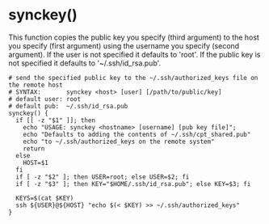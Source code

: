 # synckey()
This function copies the public key you specify (third argument) to the host you specify (first argument) using the username you specify (second argument). If the user is not specified it defaults to 'root'. If the public key is not specified it defaults to '~/.ssh/id_rsa.pub'.
```
# send the specified public key to the ~/.ssh/authorized_keys file on the remote host
# SYNTAX:       synckey <host> [user] [/path/to/public/key]
# default user: root
# default pub:  ~/.ssh/id_rsa.pub
synckey() {
  if [[ -z "$1" ]]; then
    echo "USAGE: synckey <hostname> [username] [pub key file]";
    echo "Defaults to adding the contents of ~/.ssh/cpt_shared.pub"
    echo "to ~/.ssh/authorized_keys on the remote system"
    return
  else
    HOST=$1
  fi
  if [ -z "$2" ]; then USER=root; else USER=$2; fi
  if [ -z "$3" ]; then KEY="$HOME/.ssh/id_rsa.pub"; else KEY=$3; fi

  KEYS=$(cat $KEY)
  ssh ${USER}@${HOST} "echo $(< $KEY) >> ~/.ssh/authorized_keys"
}
```

